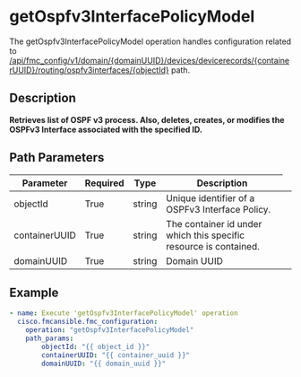 # getOspfv3InterfacePolicyModel

The getOspfv3InterfacePolicyModel operation handles configuration related to [/api/fmc_config/v1/domain/{domainUUID}/devices/devicerecords/{containerUUID}/routing/ospfv3interfaces/{objectId}](/paths//api/fmc_config/v1/domain/{domain_uuid}/devices/devicerecords/{container_uuid}/routing/ospfv3interfaces/{object_id}.md) path.&nbsp;
## Description
**Retrieves list of OSPF v3 process. Also, deletes, creates, or modifies the OSPFv3 Interface associated with the specified ID.**

## Path Parameters
| Parameter | Required | Type | Description |
| --------- | -------- | ---- | ----------- |
| objectId | True | string <td colspan=3> Unique identifier of a OSPFv3 Interface Policy. |
| containerUUID | True | string <td colspan=3> The container id under which this specific resource is contained. |
| domainUUID | True | string <td colspan=3> Domain UUID |

## Example
```yaml
- name: Execute 'getOspfv3InterfacePolicyModel' operation
  cisco.fmcansible.fmc_configuration:
    operation: "getOspfv3InterfacePolicyModel"
    path_params:
        objectId: "{{ object_id }}"
        containerUUID: "{{ container_uuid }}"
        domainUUID: "{{ domain_uuid }}"

```